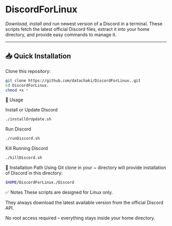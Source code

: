 # DiscordForLinux

*Download, install and run* newest version of a Discord in a terminal. 
These scripts fetch the latest official Discord files, extract it into your home directory, and provide easy commands to manage it.

---

## 📥 Quick Installation

Clone this repository:

```bash
git clone https://github.com/datachaki/DiscordForLinux..git
cd DiscordForLinux.
chmod +x *
```

🚀 Usage

Install or Update Discord
```bash
./installOrUpdate.sh
```
Run Discord
```bash
./runDiscord.sh
```
Kill Running Discord
```bash
./killDiscord.sh
```


📂 Installation Path
Using Git clone in your ~ directory will provide installation of Discord in this directory: 
```bash
$HOME/DiscordForLinux./Discord
```


✅ Notes
These scripts are designed for Linux only.

They always download the latest available version from the official Discord API.

No root access required – everything stays inside your home directory.
